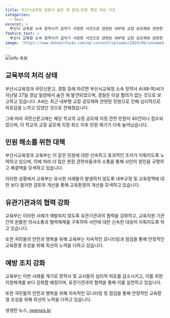 ```yaml
---
title: 부산시교육청 밀양서 숨진 채 발견…민원 폭탄 의심 사건
categories:
  - News
excerpt: >
  부산시 교육청 소속 장학사가 갑자기 사망한 사건으로 관련된 내부형 교장 공모제와 관련한 민원 폭탄이 지목되고 있다. 이 학교의 교장 공모제 지정 관련 신청부터 취소까지 이르는 과정에서 40건의 민원이 제기되었고, 장학사는 민원을 처리하는 데 큰 부담을 느꼈다. 이에 대한 국민의 관심과 함께 자살예방 상담 전화 번호도 안내되었다. 민원과 관련된 상세 내용을 확인하고자 하는 독자들의 호기심을 자극하는 요약이다.
feature_text: >
  부산시 교육청 소속 장학사가 갑자기 사망한 사건으로 관련된 내부형 교장 공모제와 관련한 민원 폭탄이 지목되고 있다. 이 학교의 교장 공모제 지정 관련 신청부터 취소까지 이르는 과정에서 40건의 민원이 제기되었고, 장학사는 민원을 처리하는 데 큰 부담을 느꼈다. 이에 대한 국민의 관심과 함께 자살예방 상담 전화 번호도 안내되었다. 민원과 관련된 상세 내용을 확인하고자 하는 독자들의 호기심을 자극하는 요약이다.
image: 'https://www.behealthy4u.com/wp-content/uploads/2024/06/unnamed-file.png'
---
```


<p><img src="https://www.behealthy4u.com/wp-content/uploads/2024/06/unnamed-file.png" alt="info 속보" /></p>

<h2 data-ke-size="size26">교육부의 처리 상태</h2>

<p data-ke-size="size16">부산시교육청과 국민신문고, 경찰 등에 따르면 부산시교육청 소속 장학사 A(48·여)씨가 지난달 27일 경남 밀양에서 숨진 채 발견되었으며, 경찰은 타살 혐의가 없는 것으로 보고하고 있습니다. A씨는 최근 내부형 교장 공모제와 관련된 민원으로 인해 심리적으로 피로감을 느끼고 있었던 것으로 전해졌습니다.</p>

<p data-ke-size="size16">그에 따라 국민신문고에는 해당 학교의 교장 공모제 지정 관련 민원이 40건이나 접수되었으며, 이 학교의 교장 공모제 지정 취소 이후 민원 제기가 더욱 늘어났습니다.</p>

<h2 data-ke-size="size26">민원 해소를 위한 대책</h2>

<p data-ke-size="size16">부산시교육청과 교육부는 이 같은 민원에 대한 신속하고 효과적인 조치가 이뤄지도록 노력하고 있으며, 이에 따라 더 많은 현장 관련자들과의 소통을 통해 사안의 원인을 규명하고 해결책을 모색하고 있습니다.</p>

<p data-ke-size="size16">이러한 상황에서 교육부는 유사한 사례들이 발생하지 않도록 내부규정 및 교육정책에 대한 보다 철저한 검토와 개선을 통해 교육환경의 개선을 모색하고 있습니다.</p>

<h2 data-ke-size="size26">유관기관과의 협력 강화</h2>

<p data-ke-size="size16">교육부는 이러한 사례가 재발되지 않도록 유관기관과의 협력을 강화하고, 교육지원 기관 간의 원활한 의사소통과 협력체제를 구축하여 사안에 대한 신속한 대응이 이뤄지도록 하고 있습니다.</p>

<p data-ke-size="size16">또한 국민들의 안전과 행복을 위해 교육부는 지속적인 모니터링과 점검을 통해 안정적인 교육환경 조성을 위해 최선의 노력을 다하고 있습니다.</p>

<h2 data-ke-size="size26">예방 조치 강화</h2>

<p data-ke-size="size16">교육부는 이번 사례를 계기로 장학사 및 교사들의 심리적 피로를 감소시키고, 이를 위한 지원체계를 보다 강화할 예정이며, 유관기관과의 협력을 통해 이를 실천하고 있습니다.</p>

<p data-ke-size="size16">또한 국민들의 안전과 행복을 위해 지속적인 모니터링 및 점검을 통해 안정적인 교육환경 조성을 위해 최선의 노력을 다하고 있습니다.</p>
생생한 뉴스, <a href="https://opensis.kr" rel="dofollow">opensis.kr</a>


